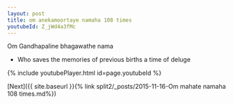 ```yaml
---
layout: post
title: om anekamoortaye namaha 108 times
youtubeId: Z_jWd4a3fMc
---
```

 
 
Om Gandhapaline bhagawathe nama 
 
 -  Who saves the memories of previous births a time of deluge 
 
  
 
  
 
 
 
 
 
 


{% include youtubePlayer.html id=page.youtubeId %}
 
[Next]({{ site.baseurl }}{% link  split2/_posts/2015-11-16-Om mahate namaha 108 times.md%})
 
